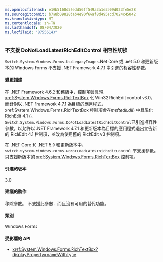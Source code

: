 ```yaml
---
ms.openlocfilehash: e10b5168d59edd56ff549a3a1e3a09d023fe5e28
ms.sourcegitcommit: b7a8b09828bab4e90f66af8d495ecd7024c45042
ms.translationtype: MT
ms.contentlocale: zh-TW
ms.lasthandoff: 08/04/2020
ms.locfileid: "87556143"
---
```

### <a name="donotloadlatestricheditcontrol-compatibility-switch-not-supported"></a>不支援 DoNotLoadLatestRichEditControl 相容性切換

`Switch.System.Windows.Forms.UseLegacyImages`.Net Core 或 .net 5.0 和更新版本的 Windows Forms 不支援 .NET Framework 4.7.1 中引進的相容性參數。

#### <a name="change-description"></a>變更描述

在 .NET Framework 4.6.2 和舊版中，控制項會具現 <xref:System.Windows.Forms.RichTextBox> 化 Win32 RichEdit control v3.0，而針對以 .NET Framework 4.7.1 為目標的應用程式， <xref:System.Windows.Forms.RichTextBox> 控制項會在*msftedit.dll*) 中具現化 RichEdit 4.1 (。 `Switch.System.Windows.Forms.DoNotLoadLatestRichEditControl`已引進相容性參數，以允許以 .NET Framework 4.7.1 和更新版本為目標的應用程式退出宣告新的 RichEdit 4.1 控制項，並改為使用舊的 RichEdit v3 控制項。

在 .NET Core 和 .NET 5.0 和更新版本中， `Switch.System.Windows.Forms.DoNotLoadLatestRichEditControl` 不支援參數。 只支援新版本的 <xref:System.Windows.Forms.RichTextBox> 控制項。

#### <a name="version-introduced"></a>引進的版本

3.0

#### <a name="recommended-action"></a>建議的動作

移除參數。 不支援此參數，而且沒有可用的替代功能。

#### <a name="category"></a>類別

Windows Forms

#### <a name="affected-apis"></a>受影響的 API

- <xref:System.Windows.Forms.RichTextBox?displayProperty=nameWithType>

<!-- 

#### Affected APIs

-  `T:System.Windows.Forms.RichTextBox` 

-->
